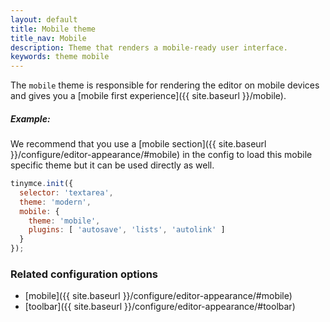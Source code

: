 ```yaml
---
layout: default
title: Mobile theme
title_nav: Mobile
description: Theme that renders a mobile-ready user interface.
keywords: theme mobile
---
```


The `mobile` theme is responsible for rendering the editor on mobile devices and gives you a [mobile first experience]({{ site.baseurl }}/mobile).

##### Example:

We recommend that you use a [mobile section]({{ site.baseurl }}/configure/editor-appearance/#mobile) in the config to load this mobile specific theme but it can be used directly as well.

```js
tinymce.init({
  selector: 'textarea',
  theme: 'modern',
  mobile: {
    theme: 'mobile',
    plugins: [ 'autosave', 'lists', 'autolink' ]
  }
});
```

### Related configuration options

* [mobile]({{ site.baseurl }}/configure/editor-appearance/#mobile)
* [toolbar]({{ site.baseurl }}/configure/editor-appearance/#toolbar)
